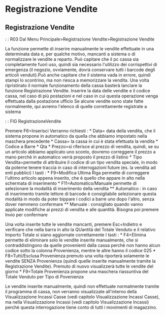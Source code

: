 # Registrazione Vendite

## Registrazione Vendite

 :  : R03 Dal Menu Principale>Registrazione Vendite>Registrazione Vendite

La funzione permette di inserire manualmente le vendite effettuate in una determinata data e, per qualche motivo, mancanti a sistema o di normalizzare le vendite a reparto.
Può capitare che il pc cassa sia completamente fuori uso, quindi sia necessario l'utilizzo dei corrispettivi di emergenza (il negozio, ovviamente, dovrà conservare tutti i barcode degli articoli venduti).Può anche capitare che il sistema vada in errore, quindi stampi lo scontrino, ma non riesca a memorizzare la vendita.
Una volta ripristinato il normale funzionamento della cassa basterà lanciare la funzione Registrazione Vendite.
Inserire la data delle vendite e il codice cassa, nel caso di più postazioni e nel caso in cui questa operazione venga effettuata dalla postazione ufficio
Se alcune vendite sono state fatte normalmente, qui avremo l'elenco di quelle correttamente registrate a sistema

 :  : FIG RegistrazioneVendite

Premere F6=Inserisci
Verranno richiesti : 
 \* Data= data della vendita, che il sistema propone in automatico da quella che abbiamo impostato nella maschera precedente
 \* Cassa= la cassa in cui è stata efettuata la vendita
 \* Codice a Barre
 \* Qta
 \* Prezzo=si riferisce al prezzo di vendita, quindi, se su un articolo abbiamo applicato uno sconto, dovremo correggere il prezzo a mano perchè in automatico verrà proposto il prezzo di listino
 \* Tipo Vendita=permette di attribuire il codice di un tipo vendita speciale, in modo da poterne tenere traccia in caso di interrogazioni future (es. la vendita ad enti pubblici)
I tasti : 
 \* F9=Modifica Ultima Riga permette di correggere l'ultimo articolo appena inserito, che è quello che appare in alto nella schermata di inserimento
 \* F11=Automatico/Manuale permette di selezionare la modalità di inserimento della vendita
 \*\* Automatico :  in caso di inserimento tramite lettore di barcode è consigliabile selezionare questa modalità in modo da poter bippare i codici a barre uno dopo l'altro, senza dover nemmeno confermare
 \*\* Manuale :  consigliato quando vanno applicate modifiche ai prezzi di vendita e alle quantità. Bisogna poi premere Invio per confermare

Una volta inserite tutte le vendite mancanti, premere Esc=Indietro e verificare che nella barra in alto la QUantità del Totale Venduto e il relativo Importo Totale si siano aggiornate correttamente
I tasti : 
 \* F4=Elimina permette di eliminare solo le vendite inserite manualmente, che si contraddistingono da quelle provenienti dalla cassa perchè non hanno alcun codice sotto la colonna Provenienza, mentre le altre hanno il codice 025
 \* F8=Tutti/Esclusa Provenienza premuto una volta riporterà solamente le vendite SENZA Provenienza (quindi quelle inserite manualmente tramite la Registrazione Vendite). Premuto di nuovo visualizzerà tutte le vendite del giorno
 \* F9=Totale Provenienza propone una maschera riassuntiva del Totale Venduto per Tipo di Povenienza

Le vendite inserite manualmente, quindi non effettuate normalmente tramite il programma di cassa, non verranno visualizzate all'interno della Visualizzazione Incassi Casse (vedi capitolo Visualizzazione Incassi Casse), ma nella Visualizzazione Incassi (vedi capitolo Visualizzazione Incassi) perchè questa interrogazione tiene conto di tutti i movimenti di magazzino.

